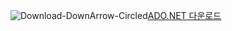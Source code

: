 ![Download-DownArrow-Circled](../ssms/media/download-icon.png)[ADO.NET 다운로드](../connect/sql-connection-libraries.md#anchor-20-drivers-relational-access)
